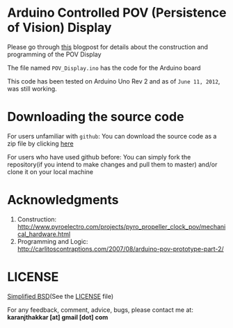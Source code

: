 # Arduino Controlled POV (Persistence of Vision) Display

Please go through [this](http://karanjthakkar.wordpress.com/2012/06/11/arduino-controlled-pov-display/) blogpost for details about the construction and programming of the POV Display

The file named ``POV_Display.ino`` has the code for the Arduino board

This code has been tested on Arduino Uno Rev 2 and as of `June 11, 2012`, was still working.

# Downloading the source code

For users unfamiliar with `github`: You can download the source code as a zip file by clicking [here](https://github.com/karanjthakkar/Arduino-POV/archive/master.zip)

For users who have used github before: You can simply fork the repository(if you intend to make changes and pull them to master) and/or clone it on your local machine

# Acknowledgments

1. Construction: http://www.pyroelectro.com/projects/pyro_propeller_clock_pov/mechanical_hardware.html
2. Programming and Logic: http://carlitoscontraptions.com/2007/08/arduino-pov-prototype-part-2/

# LICENSE

[Simplified BSD](http://en.wikipedia.org/wiki/BSD_licenses#2-clause_license_.28.22Simplified_BSD_License.22_or_.22FreeBSD_License.22.29)(See the [LICENSE](https://github.com/karanjthakkar/Arduino-POV/blob/master/LICENSE.txt) file)

For any feedback, comment, advice, bugs, please contact me at:
**karanjthakkar [at] gmail [dot] com**
